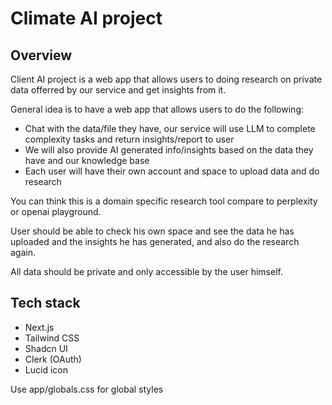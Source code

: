 # Climate AI project

## Overview

Client AI project is a web app that allows users to doing research on private data offerred by our service and get insights from it. 

General idea is to have a web app that allows users to do the following:

- Chat  with the data/file they have, our service will use LLM to complete complexity tasks and return insights/report to user
- We will also provide AI generated info/insights based on the data they have and our knowledge base
- Each user will have their own account and space to upload data and do research

You can think this is a domain specific research tool compare to perplexity or openai playground.

User should be able to check his own space and see the data he has uploaded and the insights he has generated, and also do the research again.

All data should be private and only accessible by the user himself.

## Tech stack

- Next.js
- Tailwind CSS
- Shadcn UI
- Clerk (OAuth)
- Lucid icon

Use app/globals.css for global styles
